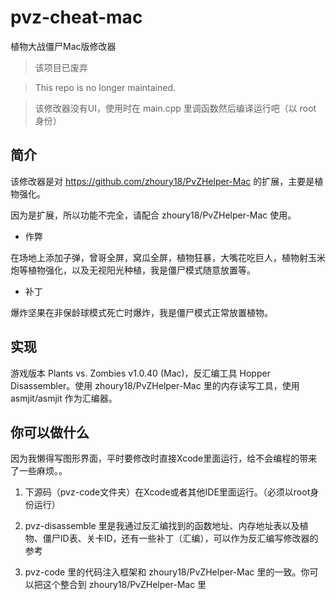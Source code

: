 # pvz-cheat-mac

植物大战僵尸Mac版修改器

> 该项目已废弃

> This repo is no longer maintained.

> 该修改器没有UI，使用时在 main.cpp 里调函数然后编译运行吧（以 root 身份）

## 简介

该修改器是对 https://github.com/zhoury18/PvZHelper-Mac 的扩展，主要是植物强化。

因为是扩展，所以功能不完全，请配合 zhoury18/PvZHelper-Mac 使用。

* 作弊

在场地上添加子弹，曾哥全屏，窝瓜全屏，植物狂暴，大嘴花吃巨人，植物射玉米炮等植物强化，以及无视阳光种植，我是僵尸模式随意放置等。

* 补丁

爆炸坚果在非保龄球模式死亡时爆炸，我是僵尸模式正常放置植物。

## 实现

游戏版本 Plants vs. Zombies v1.0.40 (Mac)，反汇编工具 Hopper Disassembler。使用 zhoury18/PvZHelper-Mac 里的内存读写工具，使用 asmjit/asmjit 作为汇编器。

## 你可以做什么

因为我懒得写图形界面，平时要修改时直接Xcode里面运行，给不会编程的带来了一些麻烦。。

1. 下源码（pvz-code文件夹）在Xcode或者其他IDE里面运行。（必须以root身份运行）

2. pvz-disassemble 里是我通过反汇编找到的函数地址、内存地址表以及植物、僵尸ID表、关卡ID，还有一些补丁（汇编），可以作为反汇编写修改器的参考

3. pvz-code 里的代码注入框架和 zhoury18/PvZHelper-Mac 里的一致。你可以把这个整合到 zhoury18/PvZHelper-Mac 里
